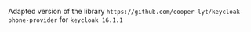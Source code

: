 Adapted version of the library `https://github.com/cooper-lyt/keycloak-phone-provider` for `keycloak 16.1.1`
